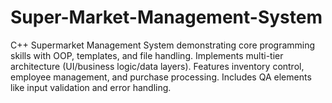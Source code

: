 # Super-Market-Management-System
C++ Supermarket Management System demonstrating core programming skills with OOP, templates, and file handling. Implements multi-tier architecture (UI/business logic/data layers). Features inventory control, employee management, and purchase processing. Includes QA elements like input validation and error handling.
